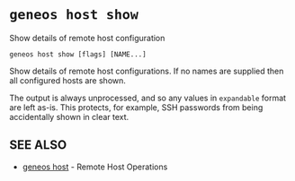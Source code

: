 # `geneos host show`

Show details of remote host configuration

```text
geneos host show [flags] [NAME...]
```

Show details of remote host configurations. If no names are supplied
then all configured hosts are shown.

The output is always unprocessed, and so any values in `expandable`
format are left as-is. This protects, for example, SSH passwords from
being accidentally shown in clear text.

## SEE ALSO

* [geneos host](geneos_host.md)	 - Remote Host Operations
